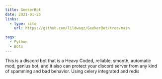```yaml
---
title: GeekerBot
date: 2021-01-26
links:
  - type: site
    url: https://github.com/lildwagz/GeekerBot/tree/main

tags:
  - Python
  - Bots
---
```


This is a discord bot that is a Heavy Coded, reliable, smooth, automatic mod, genius bot, and it also can protect your discord server from any kind of spamming and bad behavior. Using celery integrated and redis


<!--more-->
